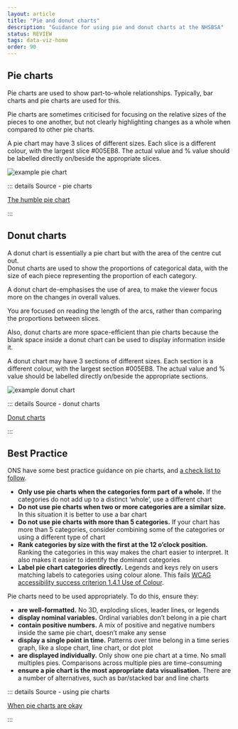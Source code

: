 ```yaml
---
layout: article
title: "Pie and donut charts"
description: "Guidance for using pie and donut charts at the NHSBSA"
status: REVIEW
tags: data-viz-home
order: 90
---
```

## Pie charts  
  
Pie charts are used to show part-to-whole relationships. Typically, bar charts and pie charts are used for this.  
  
Pie charts are sometimes criticised for focusing on the relative sizes of the pieces to one another, but not clearly highlighting changes as a whole when compared to other pie charts.  
  
A pie chart may have 3 slices of different sizes. Each slice is a different colour, with the largest slice #005EB8. The actual value and % value should be labelled directly on/beside the appropriate slices.  

![example pie chart](../pie_1.png)
  
::: details Source - pie charts

[The humble pie chart][pie 1]

:::  
  
## Donut charts  
  
A donut chart is essentially a pie chart but with the area of the centre cut out.  
Donut charts are used to show the proportions of categorical data, with the size of each piece representing the proportion of each category.  
  
A donut chart de-emphasises the use of area, to make the viewer focus more on the changes in overall values.  
  
You are focused on reading the length of the arcs, rather than comparing the proportions between slices.  
  
Also, donut charts are more space-efficient than pie charts because the blank space inside a donut chart can be used to display information inside it.  

A donut chart may have 3 sections of different sizes. Each section is a different colour, with the largest section #005EB8. The actual value and % value should be labelled directly on/beside the appropriate sections.  

![example donut chart](../donut_1.png)  
  
::: details Source - donut charts

[Donut charts][pie 2]

:::  

## Best Practice  
  
ONS have some best practice guidance on pie charts, and [a check list to follow](https://analysisfunction.civilservice.gov.uk/policy-store/charts-a-checklist).  
  
- **Only use pie charts when the categories form part of a whole.** If the categories do not add up to a distinct ‘whole’, use a different chart
- **Do not use pie charts when two or more categories are a similar size.** In this situation it is better to use a bar chart
- **Do not use pie charts with more than 5 categories.** If your chart has more than 5 categories, consider combining some of the categories or using a different type of chart
- **Rank categories by size with the first at the 12 o’clock position.** Ranking the categories in this way makes the chart easier to interpret. It also makes it easier to identify the dominant categories
- **Label pie chart categories directly.** Legends and keys rely on users matching labels to categories using colour alone. This fails [WCAG accessibility success criterion 1.4.1 Use of Colour][pie 4].  
  
Pie charts need to be used appropriately. To do this, ensure they:

- **are well-formatted.** No 3D, exploding slices, leader lines, or legends
- **display nominal variables.** Ordinal variables don’t belong in a pie chart
- **contain positive numbers.** A mix of positive and negative numbers inside the same pie chart, doesn’t make any sense
- **display a single point in time.** Patterns over time belong in a time series graph, like a slope chart, line chart, or dot plot
- **are displayed individually.** Only show one pie chart at a time. No small multiples pies. Comparisons across multiple pies are time-consuming
- **ensure a pie chart is the most appropriate data visualisation.** There are a number of alternatives, such as bar/stacked bar and line charts

::: details Source - using pie charts

[When pie charts are okay][pie 3]

:::

[pie 1]: https://digitalblog.ons.gov.uk/2017/02/28/the-humble-pie-chart-part2/
[pie 2]: https://datavizcatalogue.com/methods/donut_chart.html
[pie 3]: https://depictdatastudio.com/when-pie-charts-are-okay-seriously-guidelines-for-using-pie-and-donut-charts/
[pie 4]: https://www.w3.org/WAI/WCAG21/Understanding/use-of-color.html